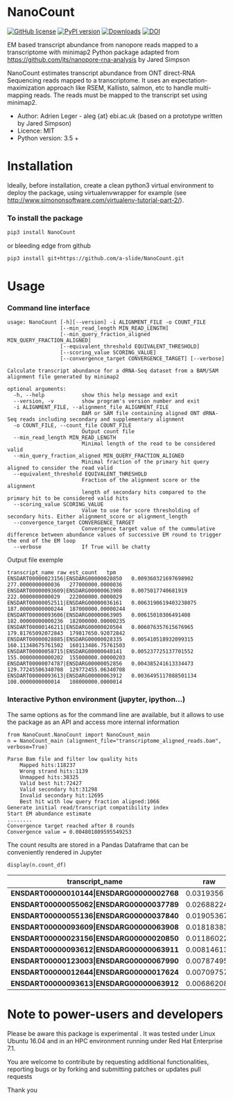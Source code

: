 # NanoCount

[![GitHub license](https://img.shields.io/github/license/a-slide/NanoCount.svg)](https://github.com/a-slide/NanoCount/blob/master/LICENSE)
[![PyPI version](https://badge.fury.io/py/NanoCount.svg)](https://badge.fury.io/py/NanoCount)
[![Downloads](https://pepy.tech/badge/NanoCount)](https://pepy.tech/project/NanoCount)
[![DOI](https://zenodo.org/badge/142873004.svg)](https://zenodo.org/badge/latestdoi/142873004)

EM based transcript abundance from nanopore reads mapped to a transcriptome with minimap2
Python package adapted from https://github.com/jts/nanopore-rna-analysis by Jared Simpson

NanoCount estimates transcript abundance from ONT direct-RNA Sequencing reads mapped to a transcriptome. It uses an expectation-maximization approach like RSEM, Kallisto, salmon, etc to handle multi-mapping reads. The reads must be mapped to the transcript set using minimap2.

* Author: Adrien Leger - aleg {at} ebi.ac.uk (based on a prototype written by Jared Simpson)
* Licence: MIT
* Python version: 3.5 +

# Installation

Ideally, before installation, create a clean python3 virtual environment to deploy the package, using virtualenvwrapper for example (see http://www.simononsoftware.com/virtualenv-tutorial-part-2/).

### To install the package

```bash
pip3 install NanoCount
```

or bleeding edge from github
```bash
pip3 install git+https://github.com/a-slide/NanoCount.git
```

# Usage

### Command line interface
```
usage: NanoCount [-h][--version] -i ALIGNMENT_FILE -o COUNT_FILE
                 [--min_read_length MIN_READ_LENGTH]
                 [--min_query_fraction_aligned MIN_QUERY_FRACTION_ALIGNED]
                 [--equivalent_threshold EQUIVALENT_THRESHOLD]
                 [--scoring_value SCORING_VALUE]
                 [--convergence_target CONVERGENCE_TARGET] [--verbose]

Calculate transcript abundance for a dRNA-Seq dataset from a BAM/SAM alignment file generated by minimap2

optional arguments:
  -h, --help            show this help message and exit
  --version, -v         show program's version number and exit
  -i ALIGNMENT_FILE, --alignment_file ALIGNMENT_FILE
                        BAM or SAM file containing aligned ONT dRNA-Seq reads including secondary and supplementary alignment
  -o COUNT_FILE, --count_file COUNT_FILE
                        Output count file
  --min_read_length MIN_READ_LENGTH
                        Minimal length of the read to be considered valid
  --min_query_fraction_aligned MIN_QUERY_FRACTION_ALIGNED
                        Minimal fraction of the primary hit query aligned to consider the read valid
  --equivalent_threshold EQUIVALENT_THRESHOLD
                        Fraction of the alignment score or the alignment
                        length of secondary hits compared to the primary hit to be considered valid hits
  --scoring_value SCORING_VALUE
                        Value to use for score thresholding of secondary hits. Either alignment_score or alignment_length
  --convergence_target CONVERGENCE_TARGET
                        Convergence target value of the cummulative difference between abundance values of successive EM round to trigger the end of the EM loop
  --verbose             If True will be chatty
```

Output file exemple

```
transcript_name	raw	est_count	tpm
ENSDART00000023156|ENSDARG00000020850	0.009360321697698902	277.0000000000036	277000000.0000036
ENSDART00000093609|ENSDARG00000063908	0.0075017740681919	222.0000000000029	222000000.0000029
ENSDART00000052511|ENSDARG00000036161	0.0063190619403238075	187.00000000000244	187000000.00000244
ENSDART00000093606|ENSDARG00000063905	0.00615010306491408	182.00000000000236	182000000.00000235
ENSDART00000146211|ENSDARG00000020504	0.006076357615676965	179.81765092072843	179817650.92072842
ENSDART00000028885|ENSDARG00000028335	0.005410518932099315	160.11348675761502	160113486.75761503
ENSDART00000058715|ENSDARG00000040141	0.005237725137701552	155.00000000000202	155000000.00000203
ENSDART00000074787|ENSDARG00000052856	0.004385241613334473	129.77245506340708	129772455.06340708
ENSDART00000093613|ENSDARG00000063912	0.0036495117088501134	108.0000000000014	108000000.0000014
```

### Interactive Python environment (jupyter, ipython...)

The same options as for the command line are available, but it allows to use the package as an API and access more internal information

```python3
from NanoCount.NanoCount import NanoCount_main
n = NanoCount_main (alignment_file="transcriptome_aligned_reads.bam", verbose=True)
```

```
Parse Bam file and filter low quality hits
    Mapped hits:118237
    Wrong strand hits:1139
    Unmapped hits:38325
    Valid best hit:72427
    Valid secondary hit:31298
    Invalid secondary hit:12695
    Best hit with low query fraction aligned:1066
Generate initial read/transcript compatibility index
Start EM abundance estimate
........
Convergence target reached after 8 rounds
Convergence value = 0.004801809595549253
```

The count results are stored in a Pandas Dataframe that can be conveniently rendered in Jupyter
```python3
display(n.count_df)
```

| **transcript_name**                        | **raw**     | **est_count** | **tpm**    |
| ------------------------------------------ | ----------- | ------------- | ---------- |
| **ENSDART00000010144\|ENSDARG00000002768** | 0.0319356   | 2313          | 2313000000 |
| **ENSDART00000055062\|ENSDARG00000037789** | 0.02688224  | 1947          | 1947000000 |
| **ENSDART00000055136\|ENSDARG00000037840** | 0.01905367  | 1380          | 1380000000 |
| **ENSDART00000093609\|ENSDARG00000063908** | 0.01818383  | 1317          | 1317000000 |
| **ENSDART00000023156\|ENSDARG00000020850** | 0.01186022  | 859           | 859000000  |
| **ENSDART00000093612\|ENSDARG00000063911** | 0.008146133 | 590           | 590000000  |
| **ENSDART00000123003\|ENSDARG00000067990** | 0.007874959 | 570.3596      | 570359600  |
| **ENSDART00000012644\|ENSDARG00000017624** | 0.007097575 | 514.0561      | 514056100  |
| **ENSDART00000093613\|ENSDARG00000063912** | 0.006862082 | 497           | 497000000  |

# Note to power-users and developers

Please be aware this package is experimental . It was tested under Linux Ubuntu 16.04 and in an HPC environment running under Red Hat Enterprise 7.1.

You are welcome to contribute by requesting additional functionalities, reporting bugs or by forking and submitting patches or updates pull requests

Thank you
